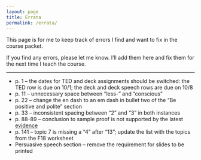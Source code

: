 ```yaml
---
layout: page
title: Errata
permalink: /errata/
---
```


This page is for me to keep track of errors I find and want to fix in the course packet.

If you find any errors, please let me know. I’ll add them here and fix them for the next time I teach the course.

---

- p. 1 – the dates for TED and deck assignments should be switched: the TED row is due on 10/1; the deck and deck speech rows are due on 10/8
- p. 11 – unnecessary space between “less-” and “conscious”
- p. 22 – change the en dash to an em dash in bullet two of the “Be positive and polite” section
- p. 33 – inconsistent spacing between “2” and “3” in both instances 
- p. 88-89 – conclusion to sample proof is not supported by the latest [evidence](https://jamanetwork.com/journals/jama/fullarticle/2667071)
- p. 141 – topic 7 is missing a “4” after “13”; update the list with the topics from the F18 worksheet
- Persuasive speech section – remove the requirement for slides to be printed